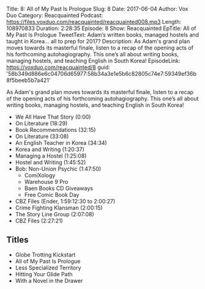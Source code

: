 Title: 8: All of My Past Is Prologue
Slug: 8
Date: 2017-06-04
Author: Vox Duo
Category: Reacquainted
Podcast: https://files.voxduo.com/reacquainted/reacquainted008.mp3
Length: 108970833
Duration: 2:28:35
Episode: 8
Show: Reacquainted
EpTitle: All of My Past Is Prologue
TweetText: Adam’s written books, managed hostels and taught in Korea… all to prep for 2017?
Description: As Adam's grand plan moves towards its masterful finale, listen to a recap of the opening acts of his forthcoming autohagiography. This one’s all about writing books, managing hostels, and teaching English in South Korea!
EpisodeLink: https://voxduo.com/reacquainted/8
guid: '58b349d886e6c04706d65977:58b34a3e1e5b6c82805c74e7:59349ef36b8f5beeb5b7a421'

As Adam's grand plan moves towards its masterful finale, listen to a recap of the opening acts of his forthcoming autohagiography. This one’s all about writing books, managing hostels, and teaching English in South Korea!





- We All Have That Story (0:00)
- On Literature (18:29)
- Book Recommendations (32:15)
- On Literature (33:08)
- An English Teacher in Korea (34:34)
- Korea and Writing (1:20:37)
- Managing a Hostel (1:25:08)
- Hostel and Writing (1:45:52)
- Bob: Non-Union Psychic (1:47:50)
    - ComiXology
    - Warehouse 9 Pro
    - Baen Books CD Giveaways
    - Free Comic Book Day
- CBZ Files (Ender, 1:59:12:30 to 2:00:27)
- Crime Fighting Klansman (2:00:15)
- The Story Line Group (2:07:08)
- CBZ Files (2:27:21)

## Titles

- Globe Trotting Kickstart
- All of My Past Is Prologue
- Less Specialized Territory
- Hitting Your Glide Path
- With a Novel in the Drawer
